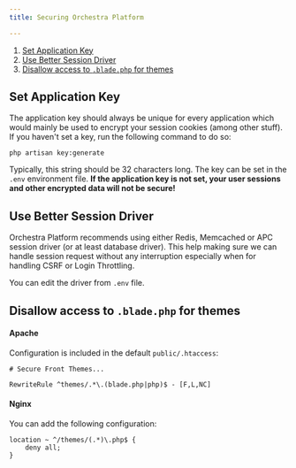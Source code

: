 ```yaml
---
title: Securing Orchestra Platform

---
```


1. [Set Application Key](#set-application-key)
2. [Use Better Session Driver](#use-better-session-driver)
3. [Disallow access to `.blade.php` for themes](#disable-access-to-theme)

<a name="set-application-key"></a>
## Set Application Key

The application key should always be unique for every application which would mainly be used to encrypt your session cookies (among other stuff). If you haven't set a key, run the following command to do so:

    php artisan key:generate

Typically, this string should be 32 characters long. The key can be set in the `.env` environment file. **If the application key is not set, your user sessions and other encrypted data will not be secure!**

<a name="use-better-session-driver"></a>
## Use Better Session Driver

Orchestra Platform recommends using either Redis, Memcached or APC session driver (or at least database driver). This help making sure we can handle session request without any interruption especially when for handling CSRF or Login Throttling.

You can edit the driver from `.env` file.

<a name="disable-access-to-theme"></a>
## Disallow access to `.blade.php` for themes

<a name="disable-access-to-theme-for-apache"></a>
#### Apache

Configuration is included in the default `public/.htaccess`:

    # Secure Front Themes...

    RewriteRule ^themes/.*\.(blade.php|php)$ - [F,L,NC]

<a name="disable-access-to-theme-for-nginx"></a>
#### Nginx

You can add the following configuration:

    location ~ ^/themes/(.*)\.php$ {
        deny all;
    }
